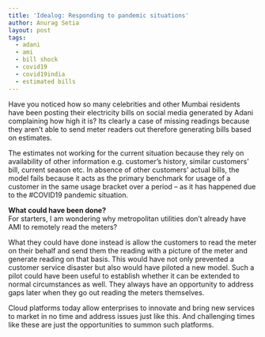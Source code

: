 ```yaml
---
title: 'Idealog: Responding to pandemic situations'
author: Anurag Setia
layout: post
tags:
  - adani
  - ami
  - bill shock
  - covid19
  - covid19india
  - estimated bills
---
```

Have you noticed how so many celebrities and other Mumbai residents have been posting their electricity bills on social media generated by Adani complaining how high it is? Its clearly a case of missing readings because they aren&#8217;t able to send meter readers out therefore generating bills based on estimates. 

The estimates not working for the current situation because they rely on availability of other information e.g. customer&#8217;s history, similar customers&#8217; bill, current season etc. In absence of other customers&#8217; actual bills, the model fails because it acts as the primary benchmark for usage of a customer in the same usage bracket over a period &#8211; as it has happened due to the #COVID19 pandemic situation.  
  
**What could have been done?**  
For starters, I am wondering why metropolitan utilities don&#8217;t already have AMI to remotely read the meters? 

What they could have done instead is allow the customers to read the meter on their behalf and send them the reading with a picture of the meter and generate reading on that basis. This would have not only prevented a customer service disaster but also would have piloted a new model. Such a pilot could have been useful to establish whether it can be extended to normal circumstances as well. They always have an opportunity to address gaps later when they go out reading the meters themselves.  
  
Cloud platforms today allow enterprises to innovate and bring new services to market in no time and address issues just like this. And challenging times like these are just the opportunities to summon such platforms.